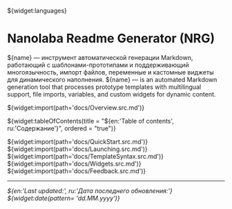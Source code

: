 <!--@nrg.languages=en,ru-->
<!--@nrg.defaultLanguage=en-->

<!--@name=**Nanolaba Readme Generator (NRG)**-->
<!--@stableVersion=0.2-->
<!--@devVersion=0.3-SNAPSHOT-->

${widget:languages}

# Nanolaba Readme Generator (NRG)

${name} — инструмент автоматической генерации Markdown, работающий с шаблонами-прототипами и поддерживающий <!--ru-->
многоязычность, импорт файлов, переменные и кастомные виджеты для динамического наполнения.<!--ru-->
${name} — is an automated Markdown generation tool that processes prototype templates with <!--en-->
multilingual support, file imports, variables, and custom widgets for dynamic content.<!--en-->

${widget:import(path='docs/Overview.src.md')}

${widget:tableOfContents(title = "${en:'Table of contents', ru:'Содержание'}", ordered = "true")}

${widget:import(path='docs/QuickStart.src.md')}
${widget:import(path='docs/Launching.src.md')}
${widget:import(path='docs/TemplateSyntax.src.md')}
${widget:import(path='docs/Widgets.src.md')}
${widget:import(path='docs/Feedback.src.md')}

---
*${en:'Last updated:', ru:'Дата последнего обновления:'} ${widget:date(pattern= 'dd.MM.yyyy')}*